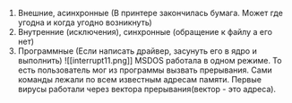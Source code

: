 
1. Внешние, асинхронные (В принтере закончилась бумага. Может где угодна и когда угодно возникнуть)
2. Внутренние (исключения), синхронные (обращение к файлу а его нет)
3. Программные (Если написать драйвер, засунуть его в ядро и выполнить)
![[interrupt11.png]]
MSDOS работала в одном режиме. То есть пользователь мог из программы вызвать прерывания. Сами команды лежали по всем известным адресам памяти. 
Первые вирусы работали через вектора прерывания(вектор - это адреса). 



